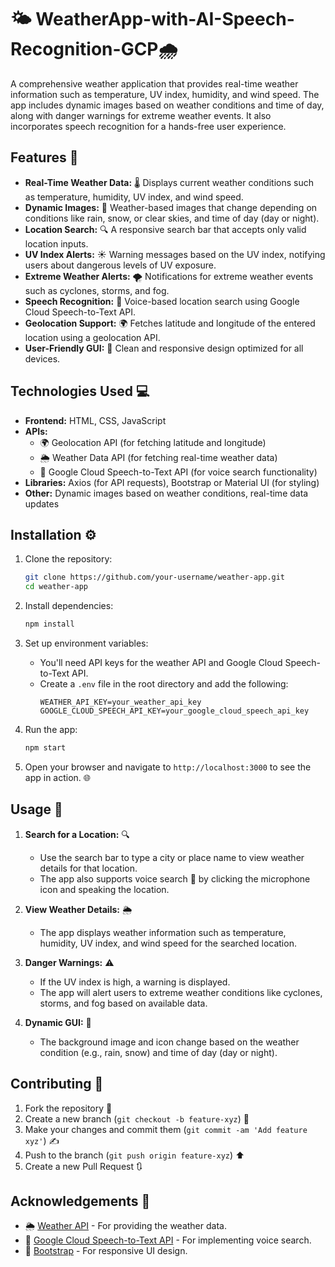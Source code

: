 
# 🌤️ WeatherApp-with-AI-Speech-Recognition-GCP🌧️

A comprehensive weather application that provides real-time weather information such as temperature, UV index, humidity, and wind speed. The app includes dynamic images based on weather conditions and time of day, along with danger warnings for extreme weather events. It also incorporates speech recognition for a hands-free user experience.

## Features 🌟

- **Real-Time Weather Data:** 🌡️ Displays current weather conditions such as temperature, humidity, UV index, and wind speed.
- **Dynamic Images:** 🌈 Weather-based images that change depending on conditions like rain, snow, or clear skies, and time of day (day or night).
- **Location Search:** 🔍 A responsive search bar that accepts only valid location inputs.
- **UV Index Alerts:** ☀️ Warning messages based on the UV index, notifying users about dangerous levels of UV exposure.
- **Extreme Weather Alerts:** 🌪️ Notifications for extreme weather events such as cyclones, storms, and fog.
- **Speech Recognition:** 🎤 Voice-based location search using Google Cloud Speech-to-Text API.
- **Geolocation Support:** 🌍 Fetches latitude and longitude of the entered location using a geolocation API.
- **User-Friendly GUI:** 📱 Clean and responsive design optimized for all devices.

## Technologies Used 💻

- **Frontend:** HTML, CSS, JavaScript
- **APIs:**
  - 🌍 Geolocation API (for fetching latitude and longitude)
  - 🌦️ Weather Data API (for fetching real-time weather data)
  - 🎤 Google Cloud Speech-to-Text API (for voice search functionality)
- **Libraries:** Axios (for API requests), Bootstrap or Material UI (for styling)
- **Other:** Dynamic images based on weather conditions, real-time data updates

## Installation ⚙️

1. Clone the repository:
   ```bash
   git clone https://github.com/your-username/weather-app.git
   cd weather-app
   ```

2. Install dependencies:
   ```bash
   npm install
   ```

3. Set up environment variables:
   - You'll need API keys for the weather API and Google Cloud Speech-to-Text API.
   - Create a `.env` file in the root directory and add the following:
     ```
     WEATHER_API_KEY=your_weather_api_key
     GOOGLE_CLOUD_SPEECH_API_KEY=your_google_cloud_speech_api_key
     ```

4. Run the app:
   ```bash
   npm start
   ```

5. Open your browser and navigate to `http://localhost:3000` to see the app in action. 🌐

## Usage 📱

1. **Search for a Location:** 🔍
   - Use the search bar to type a city or place name to view weather details for that location.
   - The app also supports voice search 🎤 by clicking the microphone icon and speaking the location.

2. **View Weather Details:** 🌦️
   - The app displays weather information such as temperature, humidity, UV index, and wind speed for the searched location.

3. **Danger Warnings:** ⚠️
   - If the UV index is high, a warning is displayed.
   - The app will alert users to extreme weather conditions like cyclones, storms, and fog based on available data.

4. **Dynamic GUI:** 🌈
   - The background image and icon change based on the weather condition (e.g., rain, snow) and time of day (day or night).


## Contributing 🤝

1. Fork the repository 🍴
2. Create a new branch (`git checkout -b feature-xyz`) 🌱
3. Make your changes and commit them (`git commit -am 'Add feature xyz'`) ✍️
4. Push to the branch (`git push origin feature-xyz`) ⬆️
5. Create a new Pull Request 🔃


## Acknowledgements 🙏

- 🌦️ [Weather API](https://openweathermap.org/api) - For providing the weather data.
- 🎤 [Google Cloud Speech-to-Text API](https://cloud.google.com/speech-to-text) - For implementing voice search.
- 📱 [Bootstrap](https://getbootstrap.com/) - For responsive UI design.
